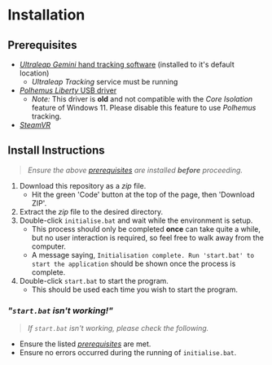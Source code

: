 # Installation
## Prerequisites
- [*Ultraleap Gemini* hand tracking software](https://developer.leapmotion.com/tracking-software-download) (installed to it's default location)
    - *Ultraleap Tracking* service must be running
- [*Polhemus Liberty* USB driver](https://ftp.polhemus1.com/pub/Trackers/Liberty/)
    - *Note:* This driver is **old** and not compatible with the *Core Isolation* feature of Windows 11. Please disable this feature to use *Polhemus* tracking.
- [*SteamVR*](https://store.steampowered.com/app/250820/SteamVR/)

## Install Instructions
> *Ensure the above [prerequisites](#prerequisites) are installed **before** proceeding.*
1. Download this repository as a *zip* file.
    - Hit the green 'Code' button at the top of the page, then 'Download ZIP'.
2. Extract the *zip* file to the desired directory.
3. Double-click `initialise.bat` and wait while the environment is setup.
    - This process should only be completed **once** can take quite a while, but no user interaction is required, so feel free to walk away from the computer.
    - A message saying, `Initialisation complete. Run 'start.bat' to start the application` should be shown once the process is complete.
4. Double-click `start.bat` to start the program.
    - This should be used each time you wish to start the program.

### *"`start.bat` isn't working!"*
> *If `start.bat` isn't working, please check the following.*
- Ensure the listed [*prerequisites*](#prerequisites) are met.
- Ensure no errors occurred during the running of `initialise.bat`.
